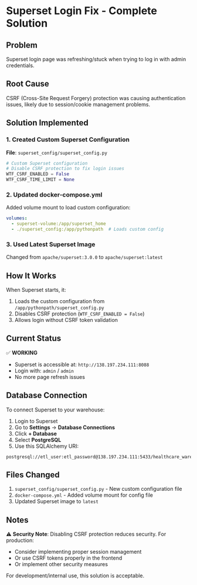 # Superset Login Fix - Complete Solution

## Problem
Superset login page was refreshing/stuck when trying to log in with admin credentials.

## Root Cause
CSRF (Cross-Site Request Forgery) protection was causing authentication issues, likely due to session/cookie management problems.

## Solution Implemented

### 1. Created Custom Superset Configuration
**File**: `superset_config/superset_config.py`
```python
# Custom Superset configuration
# Disable CSRF protection to fix login issues
WTF_CSRF_ENABLED = False
WTF_CSRF_TIME_LIMIT = None
```

### 2. Updated docker-compose.yml
Added volume mount to load custom configuration:
```yaml
volumes:
  - superset-volume:/app/superset_home
  - ./superset_config:/app/pythonpath  # Loads custom config
```

### 3. Used Latest Superset Image
Changed from `apache/superset:3.0.0` to `apache/superset:latest`

## How It Works

When Superset starts, it:
1. Loads the custom configuration from `/app/pythonpath/superset_config.py`
2. Disables CSRF protection (`WTF_CSRF_ENABLED = False`)
3. Allows login without CSRF token validation

## Current Status

✅ **WORKING**
- Superset is accessible at: `http://138.197.234.111:8088`
- Login with: `admin` / `admin`
- No more page refresh issues

## Database Connection

To connect Superset to your warehouse:
1. Login to Superset
2. Go to **Settings** → **Database Connections**
3. Click **+ Database**
4. Select **PostgreSQL**
5. Use this SQLAlchemy URI:

```
postgresql://etl_user:etl_password@138.197.234.111:5433/healthcare_warehouse
```

## Files Changed

1. `superset_config/superset_config.py` - New custom configuration file
2. `docker-compose.yml` - Added volume mount for config file
3. Updated Superset image to `latest`

## Notes

⚠️ **Security Note**: Disabling CSRF protection reduces security. For production:
- Consider implementing proper session management
- Or use CSRF tokens properly in the frontend
- Or implement other security measures

For development/internal use, this solution is acceptable.
